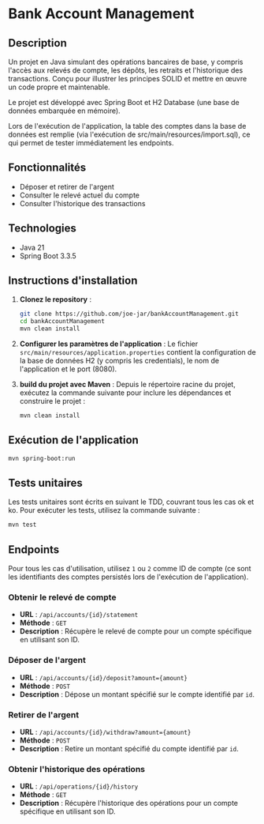 
# Bank Account Management

## Description

Un projet en Java simulant des opérations bancaires de base, y compris l'accès aux relevés de compte, les dépôts, les retraits et l'historique des transactions. Conçu pour illustrer les principes SOLID et mettre en œuvre un code propre et maintenable.

Le projet est développé avec Spring Boot et H2 Database (une base de données embarquée en mémoire).

Lors de l'exécution de l'application, la table des comptes dans la base de données est remplie (via l'exécution de src/main/resources/import.sql), ce qui permet de tester immédiatement les endpoints.


## Fonctionnalités
- Déposer et retirer de l'argent
- Consulter le relevé actuel du compte
- Consulter l'historique des transactions

## Technologies
- Java 21
- Spring Boot 3.3.5

## Instructions d'installation
1. **Clonez le repository** :
   ```bash
   git clone https://github.com/joe-jar/bankAccountManagement.git
   cd bankAccountManagement
   mvn clean install
   ```

2. **Configurer les paramètres de l'application** :
   Le fichier `src/main/resources/application.properties` contient la configuration de la base de données H2 (y compris les credentials), le nom de l'application et le port (8080).

3. **build du projet avec Maven** :
   Depuis le répertoire racine du projet, exécutez la commande suivante pour inclure les dépendances et construire le projet :
   ```bash
   mvn clean install
   ```

## Exécution de l'application
   ```bash
   mvn spring-boot:run
   ```

## Tests unitaires
Les tests unitaires sont écrits en suivant le TDD, couvrant tous les cas ok et ko. Pour exécuter les tests, utilisez la commande suivante :
   ```bash
   mvn test
   ```

## Endpoints

Pour tous les cas d'utilisation, utilisez `1` ou `2` comme ID de compte (ce sont les identifiants des comptes persistés lors de l'exécution de l'application).

### Obtenir le relevé de compte
- **URL** : `/api/accounts/{id}/statement`
- **Méthode** : `GET`
- **Description** : Récupère le relevé de compte pour un compte spécifique en utilisant son ID.

### Déposer de l'argent
- **URL** : `/api/accounts/{id}/deposit?amount={amount}`
- **Méthode** : `POST`
- **Description** : Dépose un montant spécifié sur le compte identifié par `id`.

### Retirer de l'argent
- **URL** : `/api/accounts/{id}/withdraw?amount={amount}`
- **Méthode** : `POST`
- **Description** : Retire un montant spécifié du compte identifié par `id`.

### Obtenir l'historique des opérations
- **URL** : `/api/operations/{id}/history`
- **Méthode** : `GET`
- **Description** : Récupère l'historique des opérations pour un compte spécifique en utilisant son ID.
